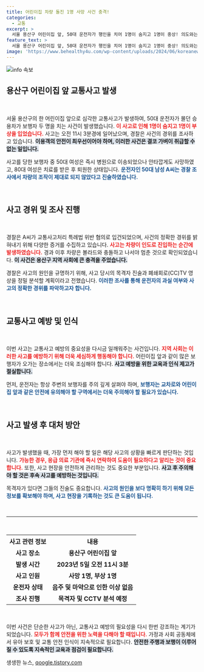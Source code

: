 ```yaml
---
title: 어린이집 차량 돌진 1명 사망 사건 충격!
categories:
  - 교통
excerpt: >
  서울 용산구 어린이집 앞, 50대 운전자가 행인을 치어 1명이 숨지고 1명이 중상! 의도와는 다르게 움직인 차, 사고의 진실은? 경찰 수사 착수! 클릭으로 그 충격의 이면을 확인하세요.
feature_text: >
  서울 용산구 어린이집 앞, 50대 운전자가 행인을 치어 1명이 숨지고 1명이 중상! 의도와는 다르게 움직인 차, 사고의 진실은? 경찰 수사 착수! 클릭으로 그 충격의 이면을 확인하세요.
image: 'https://www.behealthy4u.com/wp-content/uploads/2024/06/koreanews.jpg'
---
```


<p><img src="https://www.behealthy4u.com/wp-content/uploads/2024/06/koreanews.jpg" alt="info 속보" /></p>

<h2 data-ke-size="size26">용산구 어린이집 앞 교통사고 발생</h2>

<p data-ke-size="size16">&nbsp;</p>

<p>서울 용산구의 한 어린이집 앞으로 심각한 교통사고가 발생하여, 50대 운전자가 몰던 승용차가 보행자 두 명을 치는 사건이 발생했습니다. <b><span style="color: #ee2323;">이 사고로 인해 1명이 숨지고 1명이 부상을 입었습니다.</span></b> 사고는 오전 11시 3분경에 일어났으며, 경찰은 사건의 경위를 조사하고 있습니다. <b><span style="background-color: #21538527;">이용객의 안전이 최우선이어야 하며, 이러한 사건은 결코 가벼이 취급할 수 없는 일입니다.</span></b> </p>

<p>사고를 당한 보행자 중 50대 여성은 즉시 병원으로 이송되었으나 안타깝게도 사망하였고, 80대 여성은 치료를 받은 후 퇴원한 상태입니다. <b><span style="color: #1a5490;">운전자인 50대 남성 A씨는 경찰 조사에서 차량의 조작이 제대로 되지 않았다고 진술하였습니다.</span></b> </p>

<p data-ke-size="size16">&nbsp;</p>

<h2 data-ke-size="size26">사고 경위 및 조사 진행</h2>

<p data-ke-size="size16">&nbsp;</p>

<p>경찰은 A씨가 교통사고처리 특례법 위반 혐의로 입건되었으며, 사건의 정확한 경위를 밝혀내기 위해 다양한 증거를 수집하고 있습니다. <b><span style="color: #ee2323;">사고는 차량이 인도로 진입하는 순간에 발생하였습니다.</span></b> 경과 이후 차량은 볼라드와 충돌하고 나서야 멈춘 것으로 확인되었습니다. <b><span style="background-color: #21538527;">이 사건은 용산구 지역 사회에 큰 충격을 주었습니다.</span></b> </p>

<p>경찰은 사고의 원인을 규명하기 위해, 사고 당시의 목격자 진술과 폐쇄회로(CC)TV 영상을 정밀 분석할 계획이라고 전했습니다. <b><span style="color: #1a5490;">이러한 조사를 통해 운전자의 과실 여부와 사고의 정확한 경위를 파악하고자 합니다.</span></b> </p>

<p data-ke-size="size16">&nbsp;</p>

<h2 data-ke-size="size26">교통사고 예방 및 인식</h2>

<p data-ke-size="size16">&nbsp;</p>

<p>이번 사고는 교통사고 예방의 중요성을 다시금 일깨워주는 사건입니다. <b><span style="color: #ee2323;">지역 사회는 이러한 사고를 예방하기 위해 더욱 세심하게 행동해야 합니다.</span></b> 어린이집 앞과 같이 많은 보행자가 오가는 장소에서는 더욱 조심해야 합니다. <b><span style="background-color: #21538527;">사고 예방을 위한 교육과 인식 제고가 절실합니다.</span></b> </p>

<p>먼저, 운전자는 항상 주변의 보행자를 주의 깊게 살펴야 하며, <b><span style="color: #1a5490;">보행자는 교차로와 어린이집 앞과 같은 안전에 유의해야 할 구역에서는 더욱 주의해야 할 필요가 있습니다.</span></b> </p>

<p data-ke-size="size16">&nbsp;</p>

<h2 data-ke-size="size26">사고 발생 후 대처 방안</h2>

<p data-ke-size="size16">&nbsp;</p>

<p>사고가 발생했을 때, 가장 먼저 해야 할 일은 해당 사고의 상황을 빠르게 판단하는 것입니다. <b><span style="color: #ee2323;">가능한 경우, 응급 의료 기관에 즉시 연락하여 도움이 필요하다고 알리는 것이 중요합니다.</span></b> 또한, 사고 현장을 안전하게 관리하는 것도 중요한 부분입니다. <b><span style="background-color: #21538527;">사고 후 주의해야 할 것은 후속 사고를 예방하는 것입니다.</span></b> </p>

<p>목격자가 있다면 그들의 진술도 중요합니다. <b><span style="color: #1a5490;">사고의 원인을 보다 명확히 하기 위해 모든 정보를 확보해야 하며, 사고 현장을 기록하는 것도 큰 도움이 됩니다.</span></b> </p>

<p data-ke-size="size16">&nbsp;</p>

<hr>

<p data-ke-size="size16">&nbsp;</p>

<table style="width: 100%; border-collapse: collapse;">
<tr>
  <th style="text-align: center; height: 30px;"><b>사고 관련 정보</b></th>
  <th style="text-align: center; height: 30px;"><b>내용</b></th>
</tr>
<tr>
  <td style="text-align: center; height: 17px;"><b>사고 장소</b></td>
  <td style="text-align: center; height: 17px;"><b>용산구 어린이집 앞</b></td>
</tr>
<tr>
  <td style="text-align: center; height: 17px;"><b>발생 시간</b></td>
  <td style="text-align: center; height: 17px;"><b>2023년 5일 오전 11시 3분</b></td>
</tr>
<tr>
  <td style="text-align: center; height: 17px;"><b>사고 인원</b></td>
  <td style="text-align: center; height: 17px;"><b>사망 1명, 부상 1명</b></td>
</tr>
<tr>
  <td style="text-align: center; height: 17px;"><b>운전자 상태</b></td>
  <td style="text-align: center; height: 17px;"><b>음주 및 마약으로 인한 이상 없음</b></td>
</tr>
<tr>
  <td style="text-align: center; height: 17px;"><b>조사 진행</b></td>
  <td style="text-align: center; height: 17px;"><b>목격자 및 CCTV 분석 예정</b></td>
</tr>
</table>

<p data-ke-size="size16">&nbsp;</p>

<p>이번 사건은 단순한 사고가 아닌, 교통사고 예방의 필요성을 다시 한번 강조하는 계기가 되었습니다. <b><span style="color: #ee2323;">모두가 함께 안전을 위한 노력을 다해야 할 때입니다.</span></b> 가정과 사회 공동체에서 유아 보호 및 교통 안전 인식이 지속적으로 필요합니다. <b><span style="background-color: #21538527;">안전한 주행과 보행이 이루어질 수 있도록 지속적인 교육과 점검이 필요합니다.</span></b></p>
생생한 뉴스, <a href="https://qoogle.tistory.com" rel="dofollow">qoogle.tistory.com</a>


